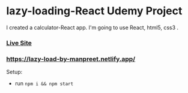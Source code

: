 # lazy-loading-React Udemy Project

I created a calculator-React app. I'm going to use React, html5, css3 .

### [Live Site](https://lazy-load-by-manpreet.netlify.app/)

### https://lazy-load-by-manpreet.netlify.app/

Setup:

- run `npm i && npm start`
